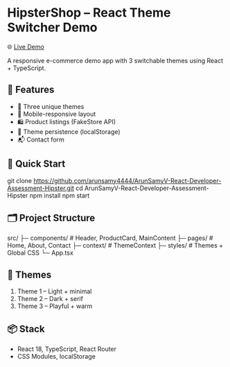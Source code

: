 # HipsterShop – React Theme Switcher Demo

🌐 [Live Demo](https://arun-samy-v-react-developer-assessm.vercel.app/)

A responsive e-commerce demo app with 3 switchable themes using React + TypeScript.

## 🔧 Features
- 🎨 Three unique themes
- 📱 Mobile-responsive layout
- 🛍️ Product listings (FakeStore API)
- 💾 Theme persistence (localStorage)
- 📬 Contact form

## 🚀 Quick Start

git clone https://github.com/arunsamy4444/ArunSamyV-React-Developer-Assessment-Hipster.git
cd ArunSamyV-React-Developer-Assessment-Hipster
npm install
npm start

## 🗂️ Project Structure

src/
├─ components/   # Header, ProductCard, MainContent
├─ pages/        # Home, About, Contact
├─ context/      # ThemeContext
├─ styles/       # Themes + Global CSS
└─ App.tsx

## 🎨 Themes

1. Theme 1 – Light + minimal 
2. Theme 2 – Dark + serif 
3. Theme 3 – Playful + warm 

## 📦 Stack

* React 18, TypeScript, React Router
* CSS Modules, localStorage 
